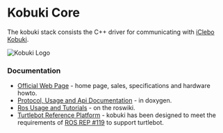 Kobuki Core
===========

The kobuki stack consists the C++ driver for communicating with [iClebo Kobuki](http:/kobuki.yujinrobot.com).

![Kobuki Logo](http://kobuki.yujinrobot.com/files/cache/3e02b571192eb6f4ea15e3ad52419cd3.png)

### Documentation ###

* [Official Web Page](http://kobuki.yujinrobot.com) - home page, sales, specifications and hardware howto.
* [Protocol, Usage and Api Documentation](http://yujinrobot.github.com/kobuki/doxygen/index.html) - in doxygen.
* [Ros Usage and Tutorials](http://www.ros.org/wiki/kobuki) - on the roswiki.
* [Turtlebot Reference Platform](http://www.ros.org/wiki/Robots/TurtleBot) - kobuki has been designed to meet the requirements of [ROS REP #119](http://www.ros.org/reps/rep-0119.html) to support turtlebot.


